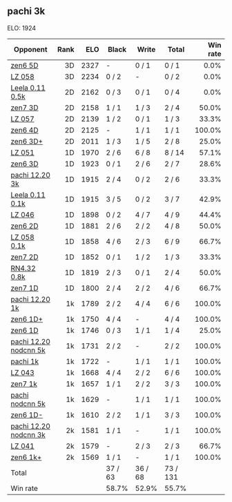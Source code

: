 ## pachi 3k ##

ELO: 1924

Opponent | Rank | ELO | Black | Write | Total | Win rate
---------|-----:|----:|-------|-------|-------|-------:
[zen6 5D](zen6%205D.md) | 3D | 2327 | - | 0 / 1 | 0 / 1 | 0.0%
[LZ 058](LZ%20058.md) | 3D | 2234 | 0 / 2 | - | 0 / 2 | 0.0%
[Leela 0.11 0.5k](Leela%200.11%200.5k.md) | 2D | 2162 | 0 / 3 | 0 / 1 | 0 / 4 | 0.0%
[zen7 3D](zen7%203D.md) | 2D | 2158 | 1 / 1 | 1 / 3 | 2 / 4 | 50.0%
[LZ 057](LZ%20057.md) | 2D | 2139 | 1 / 2 | 0 / 1 | 1 / 3 | 33.3%
[zen6 4D](zen6%204D.md) | 2D | 2125 | - | 1 / 1 | 1 / 1 | 100.0%
[zen6 3D+](zen6%203D+.md) | 2D | 2011 | 1 / 3 | 1 / 5 | 2 / 8 | 25.0%
[LZ 051](LZ%20051.md) | 1D | 1970 | 2 / 6 | 6 / 8 | 8 / 14 | 57.1%
[zen6 3D](zen6%203D.md) | 1D | 1923 | 0 / 1 | 2 / 6 | 2 / 7 | 28.6%
[pachi 12.20 3k](pachi%2012.20%203k.md) | 1D | 1915 | 2 / 4 | 0 / 2 | 2 / 6 | 33.3%
[Leela 0.11 0.1k](Leela%200.11%200.1k.md) | 1D | 1915 | 3 / 5 | 0 / 2 | 3 / 7 | 42.9%
[LZ 046](LZ%20046.md) | 1D | 1898 | 0 / 2 | 4 / 7 | 4 / 9 | 44.4%
[zen6 2D](zen6%202D.md) | 1D | 1881 | 2 / 6 | 2 / 2 | 4 / 8 | 50.0%
[LZ 058 0.1k](LZ%20058%200.1k.md) | 1D | 1858 | 4 / 6 | 2 / 3 | 6 / 9 | 66.7%
[zen7 2D](zen7%202D.md) | 1D | 1852 | 0 / 1 | 1 / 2 | 1 / 3 | 33.3%
[RN4.32 0.8k](RN4.32%200.8k.md) | 1D | 1819 | 2 / 3 | 0 / 1 | 2 / 4 | 50.0%
[zen7 1D](zen7%201D.md) | 1D | 1800 | 2 / 4 | 2 / 2 | 4 / 6 | 66.7%
[pachi 12.20 1k](pachi%2012.20%201k.md) | 1k | 1789 | 2 / 2 | 4 / 4 | 6 / 6 | 100.0%
[zen6 1D+](zen6%201D+.md) | 1k | 1750 | 4 / 4 | - | 4 / 4 | 100.0%
[zen6 1D](zen6%201D.md) | 1k | 1746 | 0 / 3 | 1 / 1 | 1 / 4 | 25.0%
[pachi 12.20 nodcnn 5k](pachi%2012.20%20nodcnn%205k.md) | 1k | 1731 | 2 / 2 | - | 2 / 2 | 100.0%
[pachi 1k](pachi%201k.md) | 1k | 1722 | - | 1 / 1 | 1 / 1 | 100.0%
[LZ 043](LZ%20043.md) | 1k | 1668 | 4 / 4 | 2 / 2 | 6 / 6 | 100.0%
[zen7 1k](zen7%201k.md) | 1k | 1657 | 1 / 1 | 2 / 2 | 3 / 3 | 100.0%
[pachi nodcnn 5k](pachi%20nodcnn%205k.md) | 1k | 1629 | - | 1 / 1 | 1 / 1 | 100.0%
[zen6 1D-](zen6%201D-.md) | 1k | 1610 | 2 / 2 | 1 / 1 | 3 / 3 | 100.0%
[pachi 12.20 nodcnn 3k](pachi%2012.20%20nodcnn%203k.md) | 2k | 1581 | 1 / 1 | - | 1 / 1 | 100.0%
[LZ 041](LZ%20041.md) | 2k | 1579 | - | 2 / 3 | 2 / 3 | 66.7%
[zen6 1k+](zen6%201k+.md) | 2k | 1569 | 1 / 1 | - | 1 / 1 | 100.0%
Total | | | 37 / 63 | 36 / 68 | 73 / 131 | 
Win rate| | | 58.7% | 52.9% | 55.7% | 
